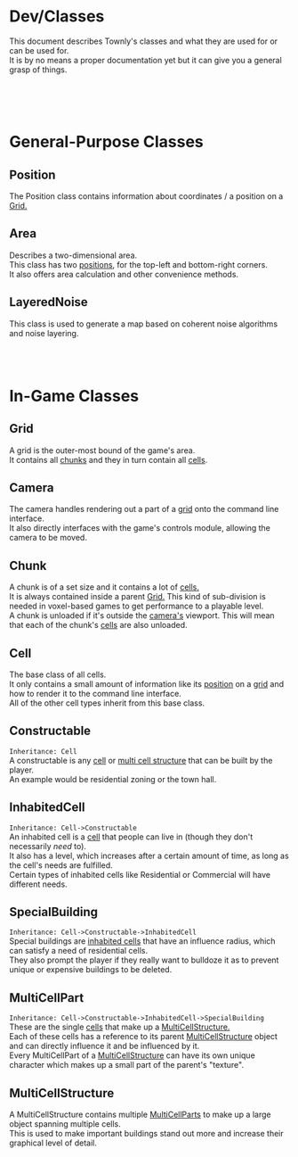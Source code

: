 # Dev/Classes
This document describes Townly's classes and what they are used for or can be used for.  
It is by no means a proper documentation yet but it can give you a general grasp of things.


<br><br><br>


# General-Purpose Classes

## Position
The Position class contains information about coordinates / a position on a [Grid.](#grid)

## Area
Describes a two-dimensional area.  
This class has two [positions](#position), for the top-left and bottom-right corners.  
It also offers area calculation and other convenience methods.

## LayeredNoise
This class is used to generate a map based on coherent noise algorithms and noise layering.


<br><br>


# In-Game Classes

## Grid
A grid is the outer-most bound of the game's area.  
It contains all [chunks](#chunk) and they in turn contain all [cells](#cell).

## Camera
The camera handles rendering out a part of a [grid](#grid) onto the command line interface.  
It also directly interfaces with the game's controls module, allowing the camera to be moved.

## Chunk
A chunk is of a set size and it contains a lot of [cells.](#cell)  
It is always contained inside a parent [Grid.](#grid)
This kind of sub-division is needed in voxel-based games to get performance to a playable level.  
A chunk is unloaded if it's outside the [camera's](#camera) viewport. This will mean that each of the chunk's [cells](#cell) are also unloaded.

## Cell
The base class of all cells.  
It only contains a small amount of information like its [position](#position) on a [grid](#grid) and how to render it to the command line interface.  
All of the other cell types inherit from this base class.

## Constructable
```Inheritance: Cell```  
A constructable is any [cell](#cell) or [multi cell structure](#multicellstructure) that can be built by the player.  
An example would be residential zoning or the town hall.

## InhabitedCell 
```Inheritance: Cell->Constructable```  
An inhabited cell is a [cell](#cell) that people can live in (though they don't necessarily *need* to).  
It also has a level, which increases after a certain amount of time, as long as the cell's needs are fulfilled.  
Certain types of inhabited cells like Residential or Commercial will have different needs.  

## SpecialBuilding 
```Inheritance: Cell->Constructable->InhabitedCell```  
Special buildings are [inhabited cells](#inhabitedcell) that have an influence radius, which can satisfy a need of residential cells.  
They also prompt the player if they really want to bulldoze it as to prevent unique or expensive buildings to be deleted.

## MultiCellPart 
```Inheritance: Cell->Constructable->InhabitedCell->SpecialBuilding```  
These are the single [cells](#cell) that make up a [MultiCellStructure.](#multicellstructure)  
Each of these cells has a reference to its parent [MultiCellStructure](#multicellstructure) object and can directly influence it and be influenced by it.  
Every MultiCellPart of a [MultiCellStructure](#multicellstructure) can have its own unique character which makes up a small part of the parent's "texture".

## MultiCellStructure
A MultiCellStructure contains multiple [MultiCellParts](#multicellpart) to make up a large object spanning multiple cells.  
This is used to make important buildings stand out more and increase their graphical level of detail.
